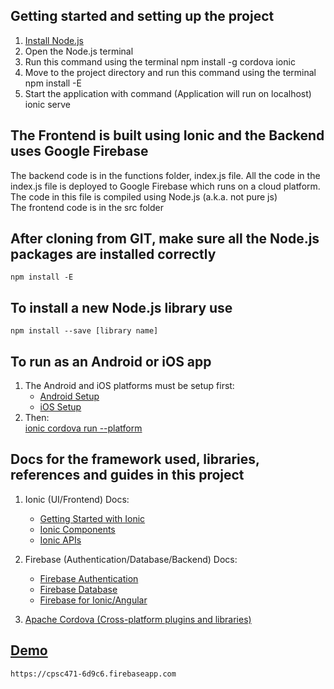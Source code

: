 ## Getting started and setting up the project
1. [Install Node.js](https://nodejs.org/en/)
2. Open the Node.js terminal
3. Run this command using the terminal
    npm install -g cordova ionic
4. Move to the project directory and run this command using the terminal
    npm install -E  
5. Start the application with command (Application will run on localhost) 
    ionic serve  


## The Frontend is built using Ionic and the Backend uses Google Firebase
The backend code is in the functions folder, index.js file. All the code in the index.js file is deployed to Google Firebase which runs on a cloud platform. The code in this file is compiled using Node.js (a.k.a. not pure js)  
The frontend code is in the src folder


## After cloning from GIT, make sure all the Node.js packages are installed correctly
    npm install -E


## To install a new Node.js library use
    npm install --save [library name]


## To run as an Android or iOS app
1. The Android and iOS platforms must be setup first:   
    * [Android Setup](https://cordova.apache.org/docs/en/latest/guide/platforms/ios/index.html)  
    * [iOS Setup](https://cordova.apache.org/docs/en/latest/guide/platforms/ios/index.html)  
2. Then:  
    [ionic cordova run --platform](https://ionicframework.com/docs/cli/cordova/run/)  


## Docs for the framework used, libraries, references and guides in this project
1. Ionic (UI/Frontend) Docs:  
    * [Getting Started with Ionic](https://ionicframework.com/getting-started)
    * [Ionic Components](https://ionicframework.com/docs/components)
    * [Ionic APIs](https://ionicframework.com/docs/api)

2. Firebase (Authentication/Database/Backend) Docs:  
    * [Firebase Authentication](https://firebase.google.com/docs/auth)
    * [Firebase Database](https://firebase.google.com/docs/database)
    * [Firebase for Ionic/Angular](https://github.com/angular/angularfire2)

3. [Apache Cordova (Cross-platform plugins and libraries)](https://cordova.apache.org/plugins/)


## [Demo](https://cpsc471-6d9c6.firebaseapp.com)
    https://cpsc471-6d9c6.firebaseapp.com
